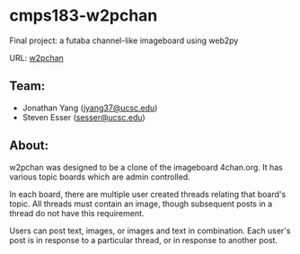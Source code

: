 # cmps183-w2pchan
Final project: a futaba channel-like imageboard using web2py

URL: [w2pchan](http://w2pchan.pythonanywhere.com)

## Team:
- Jonathan Yang (jyang37@ucsc.edu)
- Steven Esser (sesser@ucsc.edu)

## About:
w2pchan was designed to be a clone of the imageboard 4chan.org. 
It has various topic boards which are admin controlled. 

In each board, there are multiple user created threads relating 
that board's topic. All threads must contain an image, though 
subsequent posts in a thread do not have this requirement. 

Users can post text, images, or images and text in combination. 
Each user's post is in response to a particular thread, or in 
response to another post. 
